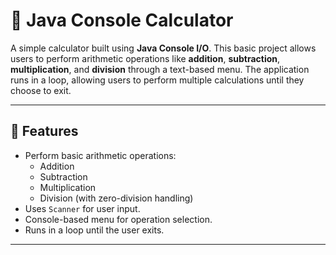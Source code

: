 # 🧮 Java Console Calculator

A simple calculator built using **Java Console I/O**. This basic project allows users to perform arithmetic operations like **addition**, **subtraction**, **multiplication**, and **division** through a text-based menu. The application runs in a loop, allowing users to perform multiple calculations until they choose to exit.

---

## 🚀 Features

- Perform basic arithmetic operations:
  - Addition
  - Subtraction
  - Multiplication
  - Division (with zero-division handling)
- Uses `Scanner` for user input.
- Console-based menu for operation selection.
- Runs in a loop until the user exits.

---

